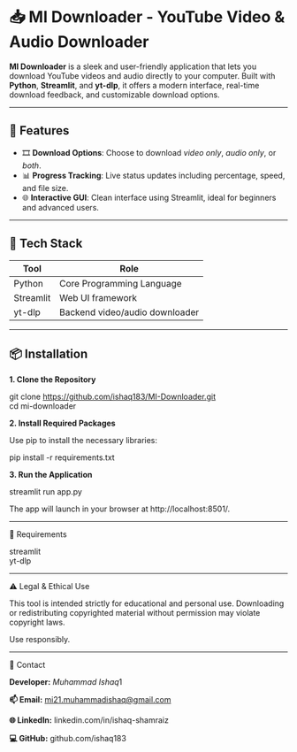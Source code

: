 # 📥 MI Downloader - YouTube Video & Audio Downloader  
  
**MI Downloader** is a sleek and user-friendly application that lets you download YouTube videos and audio directly to your computer. Built with **Python**, **Streamlit**, and **yt-dlp**, it offers a modern interface, real-time download feedback, and customizable download options.  
  
---  
  
## 🚀 Features  
  
- 🎞 **Download Options**: Choose to download _video only_, _audio only_, or _both_.  
- 📊 **Progress Tracking**: Live status updates including percentage, speed, and file size.  
- 🌐 **Interactive GUI**: Clean interface using Streamlit, ideal for beginners and advanced users.  
  
---  
  
## 🧰 Tech Stack  
  
| Tool      | Role                          |  
|-----------|-------------------------------|  
| Python    | Core Programming Language     |  
| Streamlit | Web UI framework              |  
| yt-dlp    | Backend video/audio downloader|  
  
---  
  
## 📦 Installation  
  
**1. Clone the Repository**

git clone https://github.com/ishaq183/MI-Downloader.git  
cd mi-downloader  
  
**2. Install Required Packages**
  
Use pip to install the necessary libraries:  
  
pip install -r requirements.txt  
  
**3. Run the Application**
  
streamlit run app.py  
  
The app will launch in your browser at http://localhost:8501/.  
  
  
---  
  
📝 Requirements  
  
streamlit  
yt-dlp  
  
  
---  
  
⚠️ Legal & Ethical Use  
  
This tool is intended strictly for educational and personal use. Downloading or redistributing copyrighted material without permission may violate copyright laws.  
  
Use responsibly.  
  
  
---  
  
📧 Contact  
  
**Developer:** *Muhammad Ishaq*1  

**📫 Email:** mi21.muhammadishaq@gmail.com  

**🌐 LinkedIn:** linkedin.com/in/ishaq-shamraiz

**💻 GitHub:** github.com/ishaq183 
